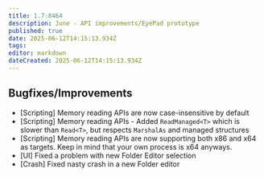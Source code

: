 ```yaml
---
title: 1.7.8464
description: June - API improvements/EyePad prototype
published: true
date: 2025-06-12T14:15:13.934Z
tags: 
editor: markdown
dateCreated: 2025-06-12T14:15:13.934Z
---
```


## Bugfixes/Improvements
- [Scripting] Memory reading APIs are now case-insensitive by default
- [Scripting] Memory reading APIs - Added `ReadManaged<T>` which is slower than `Read<T>`, but respects `MarshalAs` and managed structures
- [Scripting] Memory reading APIs are now supporting both x86 and x64 as targets. Keep in mind that your own process is x64 anyways.
- [UI] Fixed a problem with new Folder Editor selection 
- [Crash] Fixed nasty crash in a new Folder editor